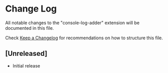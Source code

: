 # Change Log

All notable changes to the "console-log-adder" extension will be documented in this file.

Check [Keep a Changelog](http://keepachangelog.com/) for recommendations on how to structure this file.

## [Unreleased]

- Initial release